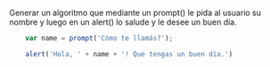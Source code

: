 Generar un algoritmo que mediante un prompt() le pida al usuario su nombre y luego en un alert() lo salude y le desee un buen día.

```javascript
	var name = prompt('Cómo te llamás?');

	alert('Hola, ' + name + '! Que tengas un buen día.')
```

